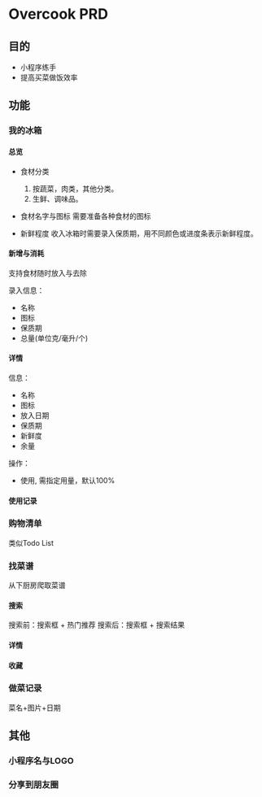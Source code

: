 # Overcook PRD

## 目的

- 小程序练手
- 提高买菜做饭效率

## 功能

### 我的冰箱

#### 总览

- 食材分类
    1. 按蔬菜，肉类，其他分类。
    2. 生鲜、调味品。

- 食材名字与图标
    需要准备各种食材的图标

- 新鲜程度
    收入冰箱时需要录入保质期，用不同颜色或进度条表示新鲜程度。


#### 新增与消耗
支持食材随时放入与去除

录入信息：

- 名称
- 图标
- 保质期
- 总量(单位克/毫升/个)


#### 详情
信息：

- 名称
- 图标
- 放入日期
- 保质期
- 新鲜度
- 余量

操作：

- 使用, 需指定用量，默认100%

#### 使用记录

### 购物清单
类似Todo List

### 找菜谱
从下厨房爬取菜谱

#### 搜索
搜索前：搜索框 + 热门推荐
搜索后：搜索框 + 搜索结果

#### 详情

#### 收藏

### 做菜记录
菜名+图片+日期

## 其他

### 小程序名与LOGO
### 分享到朋友圈
